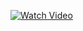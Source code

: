 [![Watch Video](https://img.shields.io/badge/Watch%20Video-Click%20Here-blue?style=for-the-badge)]([https://drive.google.com/file/d/VIDEO_ID/view?usp=sharing](https://drive.google.com/file/d/1_RdXZs9ZQBcx9SQWaE-JW2aeph4tJSr2/view?usp=sharing))
